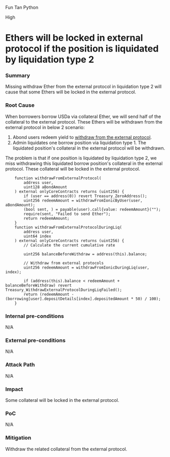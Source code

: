 Fun Tan Python

High

# Ethers will be locked in external protocol if the position is liquidated by liquidation type 2

### Summary

Missing withdraw Ether from the external protocol in liquidation type 2 will cause that some Ethers will be locked in the external protocol.

### Root Cause

When borrowers borrow USDa via collateral Ether, we will send half of the collateral to the external protocol. These Ethers will be withdrawn from the external protocol in below 2 scenario:
1. Abond users redeem yield to [withdraw from the external protocol](https://github.com/sherlock-audit/2024-11-autonomint/blob/main/Blockchain/Blockchian/contracts/Core_logic/Treasury.sol#L283).
2. Admin liquidates one borrow position via liquidation type 1. The liquidated position's collateral in the external protocol will be withdrawn.

The problem is that if one position is liquidated by liquidation type 2, we miss withdrawing this liquidated borrow position's collateral in the external protocol. These collateral will be locked in the external protocol.

```solidity
    function withdrawFromExternalProtocol(
        address user,
        uint128 aBondAmount
    ) external onlyCoreContracts returns (uint256) {
        if (user == address(0)) revert Treasury_ZeroAddress();
        uint256 redeemAmount = withdrawFromIonicByUser(user, aBondAmount);
        (bool sent, ) = payable(user).call{value: redeemAmount}("");
        require(sent, "Failed to send Ether");
        return redeemAmount;
    }
    function withdrawFromExternalProtocolDuringLiq(
        address user,
        uint64 index
    ) external onlyCoreContracts returns (uint256) {
        // Calculate the current cumulative rate

        uint256 balanceBeforeWithdraw = address(this).balance;

        // Withdraw from external protocols
        uint256 redeemAmount = withdrawFromIonicDuringLiq(user, index);

        if (address(this).balance < redeemAmount + balanceBeforeWithdraw) revert Treasury_WithdrawExternalProtocolDuringLiqFailed();
        return (redeemAmount - (borrowing[user].depositDetails[index].depositedAmount * 50) / 100);
    }

```

### Internal pre-conditions

N/A

### External pre-conditions

N/A

### Attack Path

N/A

### Impact

Some collateral will be locked in the external protocol.

### PoC

N/A

### Mitigation

Withdraw the related collateral from the external protocol.